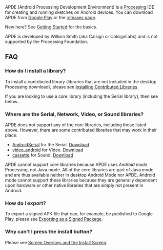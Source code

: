 APDE (Android Processing Development Environment) is a [Processing](https://processing.org/) IDE for creating and running sketches on Android devices. You can download APDE from [Google Play](https://play.google.com/store/apps/details?id=com.calsignlabs.apde) or the [releases page](https://github.com/Calsign/APDE/releases).

New here? See [Getting Started](https://github.com/Calsign/APDE/wiki/Getting-Started) for the basics.

APDE is developed by William Smith (aka Calsign or CalsignLabs) and is not supported by the Processing Foundation.

## FAQ

### How do I install a library?

To install a contributed library (libraries that are not included in the desktop Processing download), please see [Installing Contributed Libraries](https://github.com/Calsign/APDE/wiki/Installing-Contributed-Libraries).

If you are looking to use a core library (including the Serial library), then see below...

### Where are the Serial, Network, Video, or Sound libraries?

APDE does not support any of the core libraries, including those listed above. However, there are some contributed libraries that may work in their place:

 - [AndroidSerial](https://github.com/inventit/processing-android-serial) for the Serial. [Download](https://github.com/inventit/processing-android-serial/releases/download/0.2.0/AndroidSerial-distribution.zip)
 - [video_android](https://github.com/omerjerk/processing-video-android) for Video. [Download](https://github.com/omerjerk/processing-video-android/releases/download/Release/video_android.zip)
 - [cassette](https://github.com/shlomihod/cassette) for Sound. [Download](https://github.com/shlomihod/cassette/raw/master/dist/cassette.zip)

APDE cannot support core libraries because APDE uses *Android mode* Processing, not Java mode. All of the core libraries are part of Java mode and are thus available neither in desktop Android Mode nor APDE. Android mode cannot support these libraries because they are generally dependent upon hardware or other native libraries that are simply not present in Android.

### How do I export?

To export a signed APK file that can, for example, be published to Google Play, please see [Exporting as a Signed Package](https://github.com/Calsign/APDE/wiki/Exporting-as-a-Signed-Package).

### Why can't I press the install button?

Please see [Screen Overlays and the Install Screen](https://github.com/Calsign/APDE/wiki/Screen-Overlays-and-the-Install-Screen).